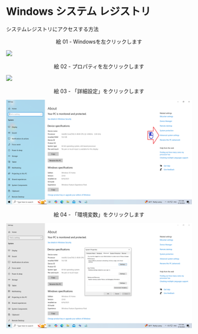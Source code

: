 # Windows システム レジストリ

システムレジストリにアクセスする方法

<div align="center">
絵 01 - Windowsを左クリックします
</div>

![](Imagens/Windows-Registro-Modo2-Img01.png)

<div align="center">
絵 02 - プロパティを左クリックします
</div>

![](Imagens/Windows-Registro-Modo2-Img02.png)

<div align="center">
絵 03 - 「詳細設定」をクリックします
</div>

![](Imagens/Windows-Registro-Modo2-Img03.png)

<div align="center">
絵 04 - 「環境変数」をクリックします
</div>

![](Imagens/Windows-Registro-Modo2-Img04.png)

